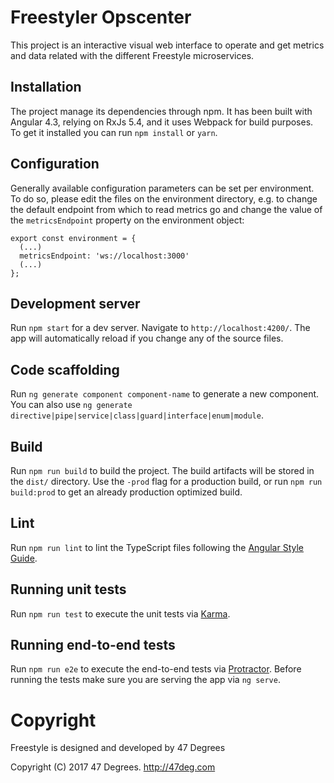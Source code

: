 # Freestyler Opscenter

This project is an interactive visual web interface to operate and get metrics and data related with the different Freestyle microservices.

## Installation

The project manage its dependencies through npm. It has been built with Angular 4.3, relying on RxJs 5.4, and it uses Webpack for build purposes. To get it installed you can run `npm install` or `yarn`.

## Configuration

Generally available configuration parameters can be set per environment. To do so, please edit the files on the environment directory, e.g. to change the default endpoint from which to read metrics go and change the value of the `metricsEndpoint` property on the environment object:

```
export const environment = {
  (...)
  metricsEndpoint: 'ws://localhost:3000'
  (...)
};
```

## Development server

Run `npm start` for a dev server. Navigate to `http://localhost:4200/`. The app will automatically reload if you change any of the source files.

## Code scaffolding

Run `ng generate component component-name` to generate a new component. You can also use `ng generate directive|pipe|service|class|guard|interface|enum|module`.

## Build

Run `npm run build` to build the project. The build artifacts will be stored in the `dist/` directory. Use the `-prod` flag for a production build, or run `npm run build:prod` to get an already production optimized build.

## Lint

Run `npm run lint` to lint the TypeScript files following the [Angular Style Guide](https://angular.io/guide/styleguide).

## Running unit tests

Run `npm run test` to execute the unit tests via [Karma](https://karma-runner.github.io).

## Running end-to-end tests

Run `npm run e2e` to execute the end-to-end tests via [Protractor](http://www.protractortest.org/).
Before running the tests make sure you are serving the app via `ng serve`.


# Copyright

Freestyle is designed and developed by 47 Degrees

Copyright (C) 2017 47 Degrees. <http://47deg.com>

[comment]: # (End Copyright)
